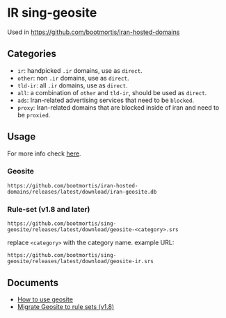 # IR sing-geosite

Used in https://github.com/bootmortis/iran-hosted-domains


## Categories
- `ir`: handpicked `.ir` domains, use as `direct`.
- `other`: non `.ir` domains, use as `direct`.
- `tld-ir`: all `.ir` domains, use as `direct`.
- `all`: a combination of `other` and `tld-ir`, should be used as `direct`.
- `ads`: Iran-related advertising services that need to be `blocked`.
- `proxy`: Iran-related domains that are blocked inside of iran and need to be `proxied`.

## Usage

For more info check [here](https://github.com/bootmortis/iran-hosted-domains?tab=readme-ov-file#sing-box).

### Geosite
`https://github.com/bootmortis/iran-hosted-domains/releases/latest/download/iran-geosite.db`

### Rule-set (v1.8 and later)
`https://github.com/bootmortis/sing-geosite/releases/latest/download/geosite-<category>.srs`  
  
replace `<category>` with the category name. example URL:  

`https://github.com/bootmortis/sing-geosite/releases/latest/download/geosite-ir.srs`  

## Documents
- [How to use geosite](https://github.com/bootmortis/iran-hosted-domains?tab=readme-ov-file#sing-box)
- [Migrate Geosite to rule sets (v1.8)](https://sing-box.sagernet.org/migration/#migrate-geosite-to-rule-sets)
